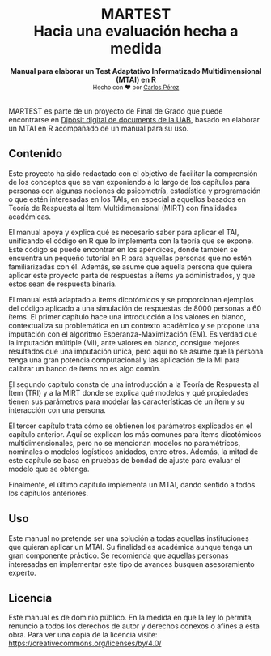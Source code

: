 <h1 align="center">MARTEST <br> Hacia una evaluación hecha a medida</h1>

<div align="center">
  <strong>Manual para elaborar un Test Adaptativo Informatizado Multidimensional (MTAI) en R</strong>
</div>

<div align="center">
  <sub>Hecho con ❤︎ por
  <a href="https://www.linkedin.com/in/carlos-p%C3%A9rez-baa6b81a3/">Carlos Pérez</a>
    </a>
</div>

<br>

MARTEST es parte de un proyecto de Final de Grado que puede encontrarse en <a href="https://ddd.uab.cat/collection/tfg">Dipòsit digital de documents de la UAB</a>, basado en elaborar un MTAI en R acompañado de un manual para su uso.

## Contenido

Este proyecto ha sido redactado con el objetivo de facilitar la comprensión de los conceptos
que se van exponiendo a lo largo de los capítulos para personas con algunas nociones de
psicometría, estadística y programación o que estén interesadas en los TAIs, en especial a
aquellos basados en Teoría de Respuesta al Ítem Multidimensional (MIRT) con finalidades
académicas.

El manual apoya y explica qué es necesario saber para aplicar el TAI, unificando el código
en R que lo implementa con la teoría que se expone. Este código se puede encontrar en los
apéndices, donde también se encuentra un pequeño tutorial en R para aquellas personas
que no estén familiarizadas con él. Además, se asume que aquella persona que quiera
aplicar este proyecto parta de respuestas a ítems ya administrados, y que estos sean de
respuesta binaria.

El manual está adaptado a ítems dicotómicos y se proporcionan ejemplos del código aplicado a una simulación de respuestas de 8000 personas a 60 ítems. El primer capítulo hace una introducción a los valores en blanco, contextualiza su
problemática en un contexto académico y se propone una imputación con el algoritmo
Esperanza-Maximización (EM). Es verdad que la imputación múltiple (MI), ante valores
en blanco, consigue mejores resultados que una imputación única, pero aquí no se asume
que la persona tenga una gran potencia computacional y las aplicación de la MI para
calibrar un banco de ítems no es algo común.

El segundo capítulo consta de una introducción a la Teoría de Respuesta al Ítem (TRI) y a
la MIRT donde se explica qué modelos y qué propiedades tienen sus parámetros para
modelar las características de un ítem y su interacción con una persona.

El tercer capítulo trata cómo se obtienen los parámetros explicados en el capítulo anterior.
Aquí se explican los más comunes para ítems dicotómicos multidimensionales, pero no
se mencionan modelos no paramétricos, nominales o modelos logísticos anidados, entre
otros. Además, la mitad de este capítulo se basa en pruebas de bondad de ajuste para
evaluar el modelo que se obtenga.

Finalmente, el último capítulo implementa un MTAI, dando sentido a todos los capítulos
anteriores.

## Uso

Este manual no pretende ser una solución a todas aquellas instituciones que quieran
aplicar un MTAI. Su finalidad es académica aunque tenga
un gran componente práctico. Se recomienda que aquellas personas interesadas en
implementar este tipo de avances busquen asesoramiento experto.

## Licencia 

Este manual es de dominio público. En la medida en que la ley lo permita, renuncio
a todos los derechos de autor y derechos conexos o afines a esta obra.
Para ver una copia de la licencia visite:
https://creativecommons.org/licenses/by/4.0/

